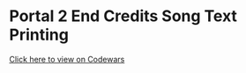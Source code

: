 # Portal 2 End Credits Song Text Printing
[Click here to view on Codewars](https://codewars.com/kata/608673cf4b69590030fee8d6)